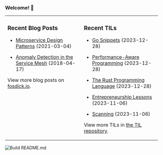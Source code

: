 ### Welcome! 👋
<!--
- 🔭 I’m currently working on ...
- 🌱 I’m currently learning ...
- 👯 I’m looking to collaborate on ...
- 🤔 I’m looking for help with ...
- 💬 Ask me about ...
- 📫 How to reach me: ...
- 😄 Pronouns: ...
- ⚡ Fun fact: ...
-->

<table>
<tr>
<td valign="top" width="50%">

### Recent Blog Posts
<!-- Blog entries start -->
- [Microservice Design Patterns](https://www.fosdick.io/2021/03/04/microservice-design-patterns.html) (2021-03-04)

- [Anomaly Detection in the Service Mesh](https://www.fosdick.io/2018/04/17/anomaly-detection-in-the-service-mesh.html) (2018-04-17)
<!-- Blog entries end -->
View more blog posts on [fosdick.io](https://www.fosdick.io/).

</td>

<td valign="top" width="50%">

### Recent TILs
<!-- TILs start -->
- [Go Snippets](https://github.com/fosdickio/til/blob/main/go/go-snippets.md) (2023-12-28)

- [Performance-Aware Programming](https://github.com/fosdickio/til/blob/main/performance/performance-aware-programming.md) (2023-12-28)

- [The Rust Programming Language](https://github.com/fosdickio/til/blob/main/rust/the-rust-programming-language.md) (2023-12-28)

- [Entrepreneurship Lessons](https://github.com/fosdickio/til/blob/main/entrepreneurship/a-dozen-lessons.md) (2023-11-06)

- [Scanning](https://github.com/fosdickio/til/blob/main/interpreters/04-scanning.md) (2023-11-06)
<!-- TILs end -->
View more TILs in [the TIL repository](https://github.com/fosdickio/til).

</td>
</tr>
</table>

![Build README.md](https://github.com/fosdickio/fosdickio/workflows/Build%20README.md/badge.svg)
